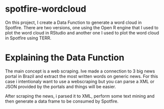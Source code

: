 # spotfire-wordcloud
On this project, I create a Data Function to generate a word cloud in Spotfire. There are two versions, one using the Open R engine that I used to plot the word cloud in RStudio and another one I used to plot the word cloud in Spotfire using TERR.

# Explaining the Data Function
The main concept is a web scraping. Ive made a connection to 3 big news portal in Brazil and extract the most written words on generic news.
For this case i intentionaly want to use a webscraping but you can parse a XML or JSON provided by the portals and things will be easier.

After scraping the news, i parsed it to XML, perform some text mining and then generate a data frame to be consumed by Spotfire.

